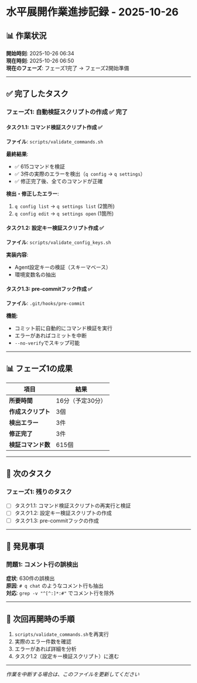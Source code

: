 # 水平展開作業進捗記録 - 2025-10-26

## 📊 作業状況

**開始時刻**: 2025-10-26 06:34  
**現在時刻**: 2025-10-26 06:50  
**現在のフェーズ**: フェーズ1完了 → フェーズ2開始準備

---

## ✅ 完了したタスク

### フェーズ1: 自動検証スクリプトの作成 ✅ 完了

#### タスク1.1: コマンド検証スクリプト作成 ✅

**ファイル**: `scripts/validate_commands.sh`

**最終結果**:
- ✅ 615コマンドを検証
- ✅ 3件の実際のエラーを検出（`q config` → `q settings`）
- ✅ 修正完了後、全てのコマンドが正確

**検出・修正したエラー**:
1. `q config list` → `q settings list` (2箇所)
2. `q config edit` → `q settings open` (1箇所)

#### タスク1.2: 設定キー検証スクリプト作成 ✅

**ファイル**: `scripts/validate_config_keys.sh`

**実装内容**:
- Agent設定キーの検証（スキーマベース）
- 環境変数名の抽出

#### タスク1.3: pre-commitフック作成 ✅

**ファイル**: `.git/hooks/pre-commit`

**機能**:
- コミット前に自動的にコマンド検証を実行
- エラーがあればコミットを中断
- `--no-verify`でスキップ可能

---

## 📊 フェーズ1の成果

| 項目 | 結果 |
|------|------|
| **所要時間** | 16分（予定30分） |
| **作成スクリプト** | 3個 |
| **検出エラー** | 3件 |
| **修正完了** | 3件 |
| **検証コマンド数** | 615個 |

---

## 🔄 次のタスク

### フェーズ1: 残りのタスク

- [ ] タスク1.1: コマンド検証スクリプトの再実行と検証
- [ ] タスク1.2: 設定キー検証スクリプトの作成
- [ ] タスク1.3: pre-commitフックの作成

---

## 📝 発見事項

### 問題1: コメント行の誤検出

**症状**: 630件の誤検出  
**原因**: `# q chat` のようなコメント行も抽出  
**対応**: `grep -v "^[^:]*:#"` でコメント行を除外

---

## 🎯 次回再開時の手順

1. `scripts/validate_commands.sh`を再実行
2. 実際のエラー件数を確認
3. エラーがあれば詳細を分析
4. タスク1.2（設定キー検証スクリプト）に進む

---

*作業を中断する場合は、このファイルを更新してください*
